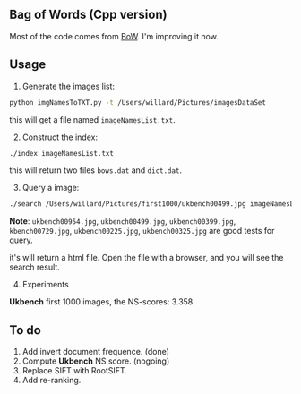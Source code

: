## Bag of Words (Cpp version)

Most of the code comes from [BoW](https://github.com/grapeot/BoW). I'm improving it now.

## Usage

1.  Generate the images list:

```sh
python imgNamesToTXT.py -t /Users/willard/Pictures/imagesDataSet
```

this will get a file named `imageNamesList.txt`.

2.  Construct the index:

```sh
./index imageNamesList.txt
```

this will return two files `bows.dat` and `dict.dat`.

3.  Query a image:

```sh
./search /Users/willard/Pictures/first1000/ukbench00499.jpg imageNamesList.txt
```

**Note**: `ukbench00954.jpg`, `ukbench00499.jpg`, `ukbench00399.jpg`, `kbench00729.jpg`, `ukbench00225.jpg`, `ukbench00325.jpg` are good tests for query.

it's will return a html file. Open the file with a browser, and you will see the search result.

4.  Experiments

**Ukbench** first 1000 images, the NS-scores: 3.358.


## To do

1. Add invert document frequence. (done)
2. Compute **Ukbench** NS score. (nogoing)
2. Replace SIFT with RootSIFT.
3. Add re-ranking.
